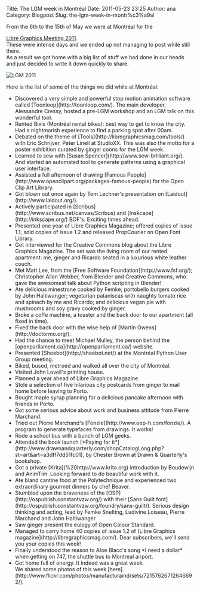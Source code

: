 Title: The LGM week in Montréal
Date: 2011-05-23 23:25
Author: ana
Category: Blogpost
Slug: the-lgm-week-in-montr%c3%a9al

<!--:en-->From the 6th to the 15th of May we were at Montréal for the
[Libre Graphics Meeting
2011](http://www.libregraphicsmeeting.org/2011/).  
These were intense days and we ended up not managing to post while
still there.  
As a result we got home with a big list of stuff we had done in our
heads and just decided to write it down quickly to share.

![](http://blog.manufacturaindependente.org/wp-content/uploads/2011/05/IMG_4109.png "LGM 2011")

Here is the list of some of the things we did while at Montréal:

<ul>
<li>
Discovered a very simple and powerful stop motion animation software
called [Toonloop](http://toonloop.com/). The main developer, Alessandre
Cressy, hosted a pre-LGM workshop and an LGM talk on this wonderful
tool.

</li>
<li>
Rented Bixis (Montréal rental bikes): best way to get to know the city.
Had a nightmarish experience to find a parking spot after 00am.

</li>
<li>
Debated on the theme of [Tools](http://libregraphicsmag.com/tools/) with
Eric Schrijver, Peter Linell at StudioXX. This was also the motto for a
poster exhibition curated by ginger coons for the LGM week.

</li>
<li>
Learned to sew with [Susan Spencer](http://www.sew-brilliant.org/). And
started an automated tool to generate patterns using a graphical user
interface.

</li>
<li>
Assisted a full afternoon of drawing [Famous
People](http://www.openclipart.org/packages-famous-people) for the Open
Clip Art Library.

</li>
<li>
Got blown out once again by Tom Lechner's presentation on
[Laidout](http://www.laidout.org/).

</li>
<li>
Actively participated in
[Scribus](http://www.scribus.net/canvas/Scribus) and
[Inskcape](http://inkscape.org/) BOF's. Exciting times ahead.

</li>
<li>
Presented one year of Libre Graphics Magazine; offered copies of issue
1.1; sold copies of issue 1.2 and released PropCourier on Open Font
Library.

</li>
<li>
Got interviewed for the Creative Commons blog about the Libre Graphics
Magazine. The set was the living room of our rented apartment: me,
ginger and Ricardo seated in a luxurious white leather couch.

</li>
<li>
Met Matt Lee, from the [Free Software Foundation](http://www.fsf.org/);
Christopher Allan Webber, from Blender and Creative Commons, who gave
the awesomest talk about Python scripting in Blender!

</li>
<li>
Ate delicious minestrone cooked by Femke; portobello burgers cooked by
John Haltiwanger; vegetarian pataniscas with naughty tomato rice and
spinach by me and Ricardo; and delicious vegan pie with mushrooms and
soy gravy cooked by ginger.

</li>
<li>
Broke a coffe machine, a toaster and the back door to our apartment (all
fixed in time).

</li>
<li>
Fixed the back door with the wise help of [Martin
Owens](http://doctormo.org/).

</li>
<li>
Had the chance to meet Michael Mulley, the person behind the
[openparliament.ca](http://openparliament.ca/) website.

</li>
<li>
Presented [Shoebot](http://shoebot.net/) at the Montréal Python User
Group meeting.

</li>
<li>
Biked, bused, metroed and walked all over the city of Montréal.

</li>
<li>
Visited John Lovell's printing house.

</li>
<li>
Planned a year ahead of Libre Graphics Magazine.

</li>
<li>
Stole a selection of five hilarious city postcards from ginger to mail
home before leaving to Porto.

</li>
<li>
Bought maple syrup planning for a delicious pancake afternoon with
friends in Porto.

</li>
<li>
Got some serious advice about work and business attitude from Pierre
Marchand.

</li>
<li>
Tried out Pierre Marchand's [Fonzie](http://www.oep-h.com/fonzie/). A
program to generate typefaces from drawings. It works!

</li>
<li>
Rode a school bus with a bunch of LGM geeks.

</li>
<li>
Attended the book launch [*Paying for
it*](http://www.drawnandquarterly.com/shopCatalogLong.php?st=art&art=a3dff7dd51fc01),
by Chester Brown at Drawn & Quarterly's bookshop.

</li>
<li>
Got a private [Krita](%20http://www.krita.org) introduction by Boudewijn
and AnimTim. Looking forward to do beautiful work with it.

</li>
<li>
Ate bland cantine food at the Polytechnique and experienced two
extraordinary gourmet dinners by chef Beaver.

</li>
<li>
Stumbled upon the braveness of the
[OSP](http://ospublish.constantvzw.org/) with their [Sans Guilt
font](http://ospublish.constantvzw.org/foundry/sans-guilt/). Serious
design thinking and acting, lead by Femke Snelting, Ludivine Loiseau,
Pierre Marchand and John Haltiwanger.

</li>
<li>
Saw ginger present the eulogy of Open Colour Standard.

</li>
<li>
Managed to carry home 40 copies of issue 1.2 of [Libre Graphics
magazine](http://libregraphicsmag.com/). Dear subscribers, we'll send
you your copies this week!

</li>
<li>
Finally understood the reason to Aloe Blacc's song *I need a dollar*
when getting on 747, the shuttle bus to Montreal airport.

</li>
<li>
Got home full of energy. It indeed was a great week.

</li>
We shared some photos of this week
[here](http://www.flickr.com/photos/manufacturaind/sets/72157626712646692/).<!--:-->

